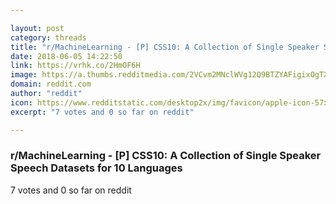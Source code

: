 ```yaml
---

layout: post
category: threads
title: "r/MachineLearning - [P] CSS10: A Collection of Single Speaker Speech Datasets for 10 Languages"
date: 2018-06-05 14:22:50
link: https://vrhk.co/2HmOF6H
image: https://a.thumbs.redditmedia.com/2VCvm2MNclWVg12Q9BTZYAFigixOgTXdJnO87VmZWU0.jpg
domain: reddit.com
author: "reddit"
icon: https://www.redditstatic.com/desktop2x/img/favicon/apple-icon-57x57.png
excerpt: "7 votes and 0 so far on reddit"

---
```


### r/MachineLearning - [P] CSS10: A Collection of Single Speaker Speech Datasets for 10 Languages

7 votes and 0 so far on reddit